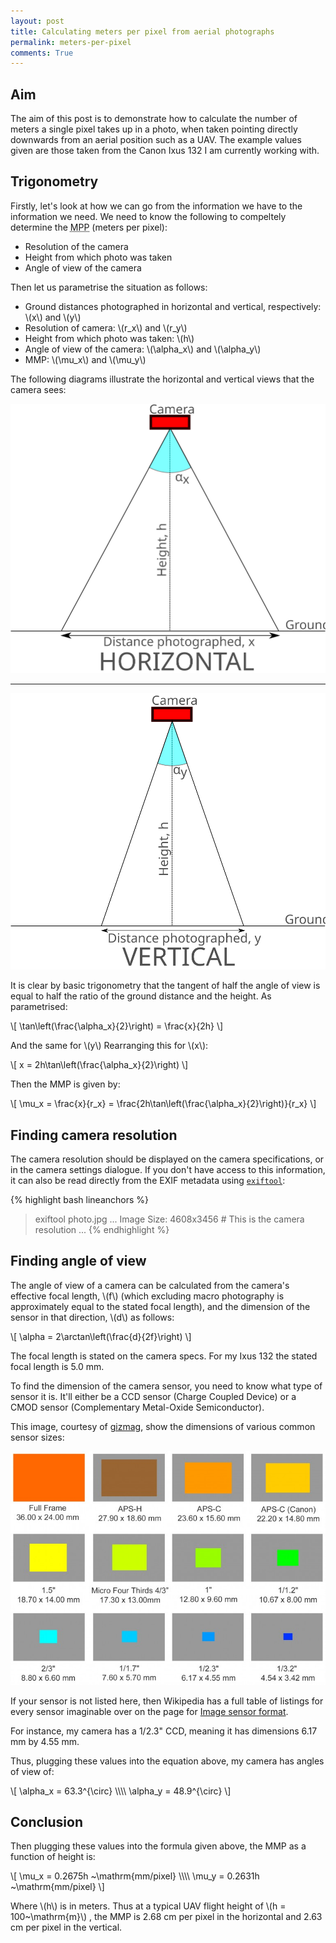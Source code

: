 ```yaml
---
layout: post
title: Calculating meters per pixel from aerial photographs
permalink: meters-per-pixel
comments: True
---
```


## Aim

The aim of this post is to demonstrate how to calculate the number of meters a single pixel takes up in a photo, when taken pointing directly downwards from an aerial position such as a UAV. The example values given are those taken from the Canon Ixus 132 I am currently working with.

<!--more-->

## Trigonometry

Firstly, let's look at how we can go from the information we have to the information we need. We need to know the following to compeltely determine the <abbr title="Meters Per Pixel">MPP</abbr> (meters per pixel):

* Resolution of the camera
* Height from which photo was taken
* Angle of view of the camera

Then let us parametrise the situation as follows:

* Ground distances photographed in horizontal and vertical, respectively: \\(x\\) and \\(y\\)
* Resolution of camera: \\(r_x\\) and \\(r_y\\)
* Height from which photo was taken: \\(h\\)
* Angle of view of the camera: \\(\\alpha_x\\) and \\(\\alpha_y\\)
* MMP: \\(\\mu_x\\) and \\(\\mu_y\\)

The following diagrams illustrate the horizontal and vertical views that the camera sees:

![horizontal view](/public/media/meters-per-pixel/horizontal_view.svg)

-----

![vertical view](/public/media/meters-per-pixel/vertical_view.svg)

It is clear by basic trigonometry that the tangent of half the angle of view is equal to half the ratio of the ground distance and the height. As parametrised:

\\[ \\tan\\left(\\frac{\\alpha_x}{2}\\right) = \\frac{x}{2h} \\]

And the same for \\(y\\) Rearranging this for \\(x\\):

\\[ x = 2h\\tan\\left(\\frac{\\alpha_x}{2}\\right) \\]

Then the MMP is given by:

\\[ \\mu_x = \\frac{x}{r_x} = \\frac{2h\\tan\\left(\\frac{\\alpha_x}{2}\\right)}{r_x} \\]

## Finding camera resolution

The camera resolution should be displayed on the camera specifications, or in the camera settings dialogue. If you don't have access to this information, it can also be read directly from the EXIF metadata using [`exiftool`](http://www.sno.phy.queensu.ca/~phil/exiftool/):

{% highlight bash lineanchors %}
> exiftool photo.jpg
...
Image Size: 4608x3456 # This is the camera resolution
...
{% endhighlight %}

## Finding angle of view

The angle of view of a camera can be calculated from the camera's effective focal length, \\(f\\) (which excluding macro photography is approximately equal to the stated focal length), and the dimension of the sensor in that direction, \\(d\\) as follows:

\\[ \\alpha = 2\\arctan\\left(\\frac{d}{2f}\\right) \\]

The focal length is stated on the camera specs. For my Ixus 132 the stated focal length is 5.0 mm.

To find the dimension of the camera sensor, you need to know what type of sensor it is. It'll either be a CCD sensor (Charge Coupled Device) or a CMOD sensor (Complementary Metal-Oxide Semiconductor).

This image, courtesy of [gizmag](http://www.gizmag.com/camera-sensor-size-guide/26684/pictures#1), show the dimensions of various common sensor sizes:

![sensor sizes](/public/media/meters-per-pixel/sensor_sizes.jpg)

If your sensor is not listed here, then Wikipedia has a full table of listings for every sensor imaginable over on the page for [Image sensor format](https://en.wikipedia.org/wiki/Image_sensor_format#Table_of_sensor_formats_and_sizes).

For instance, my camera has a 1/2.3" CCD, meaning it has dimensions 6.17 mm by 4.55 mm.

Thus, plugging these values into the equation above, my camera has angles of view of:

\\[ \\alpha_x = 63.3^{\\circ} \\\\\\\\
   \\alpha_y = 48.9^{\\circ} \\]

## Conclusion

Then plugging these values into the formula given above, the MMP as a function of height is:

\\[ \\mu_x = 0.2675h ~\\mathrm{mm/pixel} \\\\\\\\
   \\mu\_y = 0.2631h ~\\mathrm{mm/pixel} \\]

Where \\(h\\) is in meters. Thus at a typical UAV flight height of \\(h = 100~\\mathrm{m}\\) , the MMP is 2.68 cm per pixel in the horizontal and 2.63 cm per pixel in the vertical.
